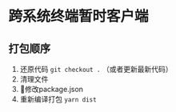 # 跨系统终端暂时客户端

## 打包顺序

1. 还原代码 ```git checkout .``` （或者更新最新代码）
2. 清理文件
3. 修改package.json
4. 重新编译打包 ```yarn dist```
